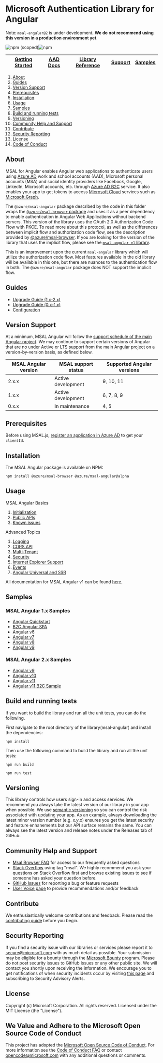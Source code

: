 # Microsoft Authentication Library for Angular


Note: `msal-angular@2` is under development. **We do not recommend using this version in a production environment yet**.

![npm (scoped)](https://img.shields.io/npm/v/@azure/msal-angular)![npm](https://img.shields.io/npm/dw/@azure/msal-angular)

| <a href="https://docs.microsoft.com/azure/active-directory/develop/tutorial-v2-angular" target="blank">Getting Started</a>| <a href="https://aka.ms/aaddevv2" target="_blank">AAD Docs</a> | <a href="https://azuread.github.io/microsoft-authentication-library-for-js/ref/modules/_azure_msal_angular.html" target="_blank">Library Reference</a> | [Support](README.md#community-help-and-support) | <a href="https://github.com/AzureAD/microsoft-authentication-library-for-js/tree/dev/samples/msal-angular-v2-samples" target="blank">Samples</a>
| --- | --- | --- | --- | --- |

1. [About](#about)
2. [Guides](#guides)
3. [Version Support](#version-support)
4. [Prerequisites](#prerequisites)
5. [Installation](#installation)
6. [Usage](#usage)
7. [Samples](#samples)
8. [Build and running tests](#build-and-running-tests)
9. [Versioning](#versioning)
10. [Community Help and Support](#community-help-and-support)
11. [Contribute](#contribute)
12. [Security Reporting](#security-reporting)
13. [License](#license)
14. [Code of Conduct](#we-value-and-adhere-to-the-microsoft-open-source-code-of-conduct)

## About

MSAL for Angular enables Angular web applications to authenticate users using [Azure AD](https://docs.microsoft.com/azure/active-directory/develop/v2-overview) work and school accounts (AAD), Microsoft personal accounts (MSA) and social identity providers like Facebook, Google, LinkedIn, Microsoft accounts, etc. through [Azure AD B2C](https://docs.microsoft.com/azure/active-directory-b2c/active-directory-b2c-overview#identity-providers) service. It also enables your app to get tokens to access [Microsoft Cloud](https://www.microsoft.com/enterprise) services such as [Microsoft Graph](https://graph.microsoft.io).

The `@azure/msal-angular` package described by the code in this folder wraps the [`@azure/msal-browser` package](https://github.com/AzureAD/microsoft-authentication-library-for-js/tree/dev/lib/msal-browser) and uses it as a peer dependency to enable authentication in Angular Web Applications without backend servers. This version of the library uses the OAuth 2.0 Authorization Code Flow with PKCE. To read more about this protocol, as well as the differences between implicit flow and authorization code flow, see the description provided by [@azure/msal-browser](https://github.com/AzureAD/microsoft-authentication-library-for-js/tree/dev/lib/msal-browser#implicit-flow-vs-authorization-code-flow-with-pkce). If you are looking for the version of the library that uses the implicit flow, please see the [`msal-angular-v1` library](https://github.com/AzureAD/microsoft-authentication-library-for-js/tree/msal-angular-v1/lib/msal-angular).

This is an improvement upon the current `msal-angular` library which will utilize the authorization code flow. Most features available in the old library will be available in this one, but there are nuances to the authentication flow in both. The `@azure/msal-angular` package does NOT support the implicit flow.

## Guides

- [Upgrade Guide (1.x-2.x)](https://github.com/AzureAD/microsoft-authentication-library-for-js/tree/dev/lib/msal-angular/docs/v2-docs/1.x-2.x-upgrade-guide.md)
- [Upgrade Guide (0.x-1.x)](https://github.com/AzureAD/microsoft-authentication-library-for-js/tree/dev/lib/msal-angular/docs/v1-docs/0.x-1.x-upgrade-guide.md)
- [Configuration](https://github.com/AzureAD/microsoft-authentication-library-for-js/tree/dev/lib/msal-angular/docs/v2-docs/configuration.md)

## Version Support

At a minimum, MSAL Angular will follow the [support schedule of the main Angular project](https://angular.io/guide/releases#support-policy-and-schedule). We may continue to support certain versions of Angular that are no under Active or LTS support from the main Angular project on a version-by-version basis, as defined below.

| MSAL Angular version | MSAL support status     | Supported Angular versions |
|----------------------|-------------------------|----------------------------|
| 2.x.x                | Active development      | 9, 10, 11                  |
| 1.x.x                | Active development      | 6, 7, 8, 9                 |
| 0.x.x                | In maintenance          | 4, 5                       |

## Prerequisites

Before using MSAL.js, [register an application in Azure AD](https://docs.microsoft.com/azure/active-directory/develop/quickstart-register-app) to get your `clientId`.

## Installation

The MSAL Angular package is available on NPM:
```
npm install @azure/msal-browser @azure/msal-angular@alpha
```

## Usage

MSAL Angular Basics
1. [Initialization](https://github.com/AzureAD/microsoft-authentication-library-for-js/tree/dev/lib/msal-angular/docs/v2-docs/initialization.md)
2. [Public APIs](https://github.com/AzureAD/microsoft-authentication-library-for-js/tree/dev/lib/msal-angular/docs/v2-docs/public-apis.md)
3. [Known issues](https://github.com/AzureAD/microsoft-authentication-library-for-js/tree/dev/lib/msal-angular/docs/v2-docs/known-issues.md)

Advanced Topics
1. [Logging](https://github.com/AzureAD/microsoft-authentication-library-for-js/tree/dev/lib/msal-angular/docs/v2-docs/logging.md)
2. [CORS API](https://github.com/AzureAD/microsoft-authentication-library-for-js/tree/dev/lib/msal-angular/docs/v2-docs/cors-api.md)
3. [Multi-Tenant](https://github.com/AzureAD/microsoft-authentication-library-for-js/tree/dev/lib/msal-angular/docs/multi-tenant.md)
4. [Security](https://github.com/AzureAD/microsoft-authentication-library-for-js/tree/dev/lib/msal-angular/docs/security.md)
5. [Internet Explorer Support](https://github.com/AzureAD/microsoft-authentication-library-for-js/tree/dev/lib/msal-angular/docs/v2-docs/ie-support.md)
6. [Events](https://github.com/AzureAD/microsoft-authentication-library-for-js/tree/dev/lib/msal-angular/docs/v2-docs/events.md)
7. [Angular Universal and SSR](https://github.com/AzureAD/microsoft-authentication-library-for-js/tree/dev/lib/msal-angular/docs/v2-docs/angular-universal.md)

All documentation for MSAL Angular v1 can be found [here](https://github.com/AzureAD/microsoft-authentication-library-for-js/tree/dev/lib/msal-angular/docs/v1-docs/).

## Samples

### MSAL Angular 1.x Samples
* [Angular Quickstart](https://github.com/Azure-Samples/active-directory-javascript-singlepageapp-angular)
* [B2C Angular SPA](https://github.com/Azure-Samples/active-directory-b2c-javascript-angular-spa)
* [Angular v6](https://github.com/AzureAD/microsoft-authentication-library-for-js/tree/msal-angular-v1/samples/msal-angular-samples/angular6-sample-app)
* [Angular v7](https://github.com/AzureAD/microsoft-authentication-library-for-js/tree/msal-angular-v1/samples/msal-angular-samples/angular7-sample-app)
* [Angular v8](https://github.com/AzureAD/microsoft-authentication-library-for-js/tree/msal-angular-v1/samples/msal-angular-samples/angular8-sample-app)
* [Angular v9](https://github.com/AzureAD/microsoft-authentication-library-for-js/tree/msal-angular-v1/samples/msal-angular-samples/angular9-sample-app)

### MSAL Angular 2.x Samples
* [Angular v9](https://github.com/AzureAD/microsoft-authentication-library-for-js/tree/dev/samples/msal-angular-v2-samples/angular9-v2-sample-app)
* [Angular v10](https://github.com/AzureAD/microsoft-authentication-library-for-js/tree/dev/samples/msal-angular-v2-samples/angular10-sample-app)
* [Angular v11](https://github.com/AzureAD/microsoft-authentication-library-for-js/tree/dev/samples/msal-angular-v2-samples/angular11-sample-app)
* [Angular v11 B2C Sample](https://github.com/AzureAD/microsoft-authentication-library-for-js/tree/dev/samples/msal-angular-v2-samples/angular11-b2c-sample)

## Build and running tests

If you want to build the library and run all the unit tests, you can do the following.

First navigate to the root directory of the library(msal-angular) and install the dependencies:

    npm install

Then use the following command to build the library and run all the unit tests:

    npm run build

    npm run test

## Versioning

This library controls how users sign-in and access services. We recommend you always take the latest version of our library in your app when possible. We use [semantic versioning](http://semver.org) so you can control the risk associated with updating your app. As an example, always downloading the latest minor version number (e.g. x._y_.x) ensures you get the latest security and feature enhanements but our API surface remains the same. You can always see the latest version and release notes under the Releases tab of GitHub.

## Community Help and Support

-   [Msal Browser FAQ](https://github.com/AzureAD/microsoft-authentication-library-for-js/blob/dev/lib/msal-browser/FAQ.md) for access to our frequently asked questions
-   [Stack Overflow](http://stackoverflow.com/questions/tagged/msal) using tag "msal".
    We highly recommend you ask your questions on Stack Overflow first and browse existing issues to see if someone has asked your question before.
-   [GitHub Issues](https://github.com/AzureAD/microsoft-authentication-library-for-js/issues/templates/edit) for reporting a bug or feature requests
-   [User Voice page](https://feedback.azure.com/forums/169401-azure-active-directory) to provide recommendations and/or feedback

## Contribute

We enthusiastically welcome contributions and feedback. Please read the [contributing guide](contributing.md) before you begin.

## Security Reporting

If you find a security issue with our libraries or services please report it to [secure@microsoft.com](mailto:secure@microsoft.com) with as much detail as possible. Your submission may be eligible for a bounty through the [Microsoft Bounty](http://aka.ms/bugbounty) program. Please do not post security issues to GitHub Issues or any other public site. We will contact you shortly upon receiving the information. We encourage you to get notifications of when security incidents occur by visiting [this page](https://technet.microsoft.com/security/dd252948) and subscribing to Security Advisory Alerts.

## License

Copyright (c) Microsoft Corporation. All rights reserved. Licensed under the MIT License (the "License").

## We Value and Adhere to the Microsoft Open Source Code of Conduct

This project has adopted the [Microsoft Open Source Code of Conduct](https://opensource.microsoft.com/codeofconduct/). For more information see the [Code of Conduct FAQ](https://opensource.microsoft.com/codeofconduct/faq/) or contact [opencode@microsoft.com](mailto:opencode@microsoft.com) with any additional questions or comments.
